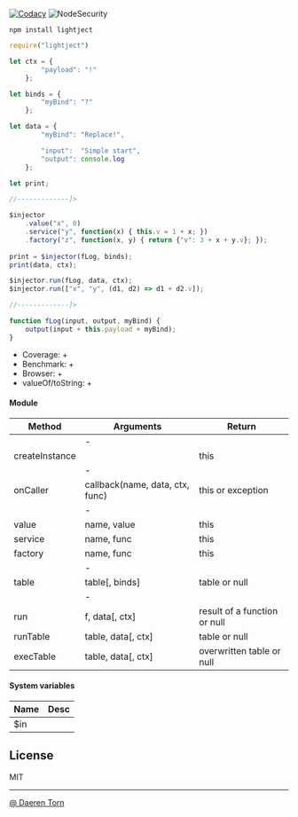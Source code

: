 [![Codacy][cod_b]][cod_l] ![NodeSecurity][node_sec_b]

`npm install lightject`


```js
require("lightject")

let ctx = {
        "payload": "!"
    };

let binds = {
        "myBind": "?"
    };

let data = {
        "myBind": "Replace!",

        "input":  "Simple start",
        "output": console.log
    };

let print;

//-------------]>

$injector
    .value("x", 0)
    .service("y", function(x) { this.v = 1 + x; })
    .factory("z", function(x, y) { return {"v": 3 + x + y.v}; });
    
print = $injector(fLog, binds);
print(data, ctx);

$injector.run(fLog, data, ctx);
$injector.run(["x", "y", (d1, d2) => d1 + d2.v]);

//-------------]>

function fLog(input, output, myBind) {
    output(input + this.payload + myBind);
}
```

* Coverage: +
* Benchmark: +
* Browser: +
* valueOf/toString: +


#### Module

| Method          | Arguments                         | Return                           |
|-----------------|-----------------------------------|----------------------------------|
|                 | -                                 |                                  |
| createInstance  |                                   | this                             |
|                 | -                                 |                                  |
| onCaller        | callback(name, data, ctx, func)   | this or exception                |
|                 | -                                 |                                  |
| value           | name, value                       | this                             |
| service         | name, func                        | this                             |
| factory         | name, func                        | this                             |
|                 | -                                 |                                  |
| table           | table[, binds]                    | table or null                    |
|                 | -                                 |                                  |
| run             | f, data[, ctx]                    | result of a function or null     |
| runTable        | table, data[, ctx]                | table or null                    |
| execTable       | table, data[, ctx]                | overwritten table or null        |


#### System variables

| Name      | Desc                                |
|-----------|-------------------------------------|
| $in       |                                     | 


## License

MIT

----------------------------------
[@ Daeren Torn][1]


[1]: http://666.io

[cod_b]: https://img.shields.io/codacy/5ce7382c312d4cd091acabd06bfcde15.svg
[cod_l]: https://www.codacy.com/app/daeren/Lightject/dashboard

[node_sec_b]: https://nodesecurity.io/orgs/xiii/projects/39b19817-5525-4498-93e5-a2887f20e901/badge